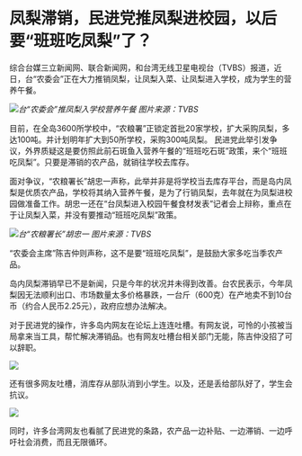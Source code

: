 # 凤梨滞销，民进党推凤梨进校园，以后要“班班吃凤梨”了？

综合台媒三立新闻网、联合新闻网，和台湾无线卫星电视台（TVBS）报道，近日，台“农委会”正在大力推销凤梨，让凤梨入菜、让凤梨进入学校，成为学生的营养午餐。

![](https://inews.gtimg.com/newsapp_bt/0/15780722859/1000)_台“农委会”推凤梨入学校营养午餐
图片来源：TVBS_

目前，在全岛3600所学校中，“农粮署”正锁定首批20家学校，扩大采购凤梨，多达100吨。并计划明年扩大到50所学校，采购300吨凤梨。
民进党此举引发争议，外界质疑这是要仿照此前石斑鱼入营养午餐的“班班吃石斑”政策，来个“班班吃凤梨”。只要是滞销的农产品，就销往学校去库存。

面对争议，“农粮署长”胡忠一声称，此举并非是将学校当去库存平台，而是岛内凤梨是优质农产品，学校将其纳入营养午餐，是为了行销凤梨，去年就在为凤梨进校园做准备工作。胡忠一还在“台凤梨进入校园午餐食材发表”记者会上辩称，重点在于让凤梨入菜，并没有要推动“班班吃凤梨”政策。

![](https://inews.gtimg.com/newsapp_bt/0/15780722861/1000)_台“农粮署长”胡忠一
图片来源：TVBS_

“农委会主席”陈吉仲则声称，这不是要“班班吃凤梨”，是鼓励大家多吃当季农产品。

岛内凤梨滞销早已不是新闻，只是今年的状况并未得到改善。台农民表示，今年凤梨因无法顺利出口、市场数量太多价格暴跌，一台斤（600克）在产地卖不到10台币（约合人民币2.25元），政府应想办法解决。

对于民进党的操作，许多岛内网友在论坛上连连吐槽。有网友说，可怜的小孩被当局拿来当工具，帮忙解决滞销品。也有网友吐槽台相关部门无能，陈吉仲没招了可以辞职。

![](https://inews.gtimg.com/newsapp_bt/0/15780722865/1000)

还有很多网友吐槽，消库存从部队消到小学生。以及，还是丢给部队好了，学生会抗议。

![](https://inews.gtimg.com/newsapp_bt/0/15780722868/1000)

同时，许多台湾网友也看腻了民进党的条路，农产品一边补贴、一边滞销、一边呼吁社会消费，而且无限循环。

